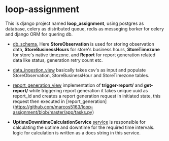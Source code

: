 # loop-assignment

This is django project named **loop_assignment**, using postgres as database, celery as distributed queue, redis as messeging borker for celery and django ORM for quering db.

- [db_schema](https://github.com/marcos5163/loop-assignment/blob/master/app/models.py), Here **StoreObservation** is used for storing observation data,
   **StoreBusinessHours** for store's business hours, **StoreTimezone** for store's native timezone. and **Report** for report generation related data like status, generation retry count etc.
- [data_ingestion_view](https://github.com/marcos5163/loop-assignment/blob/master/app/views/data_ingestion_views.py) basically takes csv's as input and populate StoreObservation, StoreBusinessHour and StoreTimezone tables.

- [report_generation_view](https://github.com/marcos5163/loop-assignment/blob/master/app/views/report_generation_views.py) implementation of **trigger-report/** and **get-report/**
   while triggering report generation it takes unique uuid as report_id and creates a report generation request in initiated state, this request then executed in [report_generation]
   (https://github.com/marcos5163/loop-assignment/blob/master/app/tasks.py)

- **UptimeDowntimeCalculationService** [service](https://github.com/marcos5163/loop-assignment/blob/master/app/service/uptime_downtime_calculation.py) is responsible for calculating
  the uptime and downtime for the required time intervals. logic for calculation is written as a docs string in this service.    
  
  
  
  
  
  
